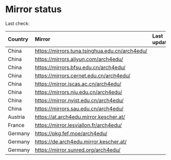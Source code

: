 <script src="./time.js"></script>
# Mirror status
Last check: <script type="text/javascript">localize(1705778073.0162005);</script>

|Country|Mirror|Last update|
|:------|:-----|:----------|
|China|https://mirrors.tuna.tsinghua.edu.cn/arch4edu/|<script type="text/javascript">localize(1705732397);</script>|
|China|https://mirrors.aliyun.com/arch4edu/|<script type="text/javascript">localize(1705732397);</script>|
|China|https://mirrors.bfsu.edu.cn/arch4edu/|<script type="text/javascript">localize(1705732397);</script>|
|China|https://mirrors.cernet.edu.cn/arch4edu/|<script type="text/javascript">localize(1705732397);</script>|
|China|https://mirror.iscas.ac.cn/arch4edu/|<script type="text/javascript">localize(1705732397);</script>|
|China|https://mirrors.nju.edu.cn/arch4edu/|<script type="text/javascript">localize(1705689142);</script>|
|China|https://mirror.nyist.edu.cn/arch4edu/|<script type="text/javascript">localize(1705732397);</script>|
|China|https://mirrors.sau.edu.cn/arch4edu/|<script type="text/javascript">localize(1705732397);</script>|
|Austria|https://at.arch4edu.mirror.kescher.at/|<script type="text/javascript">localize(1705732397);</script>|
|France|https://mirror.lesviallon.fr/arch4edu/|<script type="text/javascript">localize(1705732397);</script>|
|Germany|https://pkg.fef.moe/arch4edu/|<script type="text/javascript">localize(1705732397);</script>|
|Germany|https://de.arch4edu.mirror.kescher.at/|<script type="text/javascript">localize(1705732397);</script>|
|Germany|https://mirror.sunred.org/arch4edu/|<script type="text/javascript">localize(1705732397);</script>|

<script src="./tablefilter/tablefilter.js"></script>
<script src="./table.js"></script>